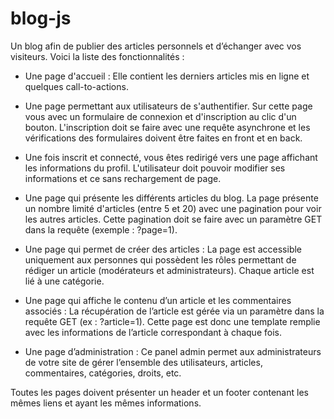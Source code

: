 # blog-js

Un blog afin de publier des articles personnels et d’échanger avec
vos visiteurs.
Voici la liste des fonctionnalités :
- Une page d'accueil : Elle contient les derniers articles mis en ligne et quelques
call-to-actions.

- Une page permettant aux utilisateurs de s'authentifier. Sur cette page vous
avec un formulaire de connexion et d'inscription au clic d'un bouton. 
L'inscription doit se faire avec une requête asynchrone et les vérifications
des formulaires doivent être faites en front et en back.

- Une fois inscrit et connecté, vous êtes redirigé vers une page affichant les
informations du profil. L'utilisateur doit pouvoir modifier ses informations et ce
sans rechargement de page.

- Une page qui présente les différents articles du blog. La page présente un
nombre limité d'articles (entre 5 et 20) avec une pagination pour voir les autres
articles. Cette pagination doit se faire avec un paramètre GET dans la requête
(exemple : ?page=1).

- Une page qui permet de créer des articles : La page est accessible uniquement
aux personnes qui possèdent les rôles permettant de rédiger un article
(modérateurs et administrateurs). Chaque article est lié à une catégorie.

- Une page qui affiche le contenu d’un article et les commentaires associés : La
récupération de l’article est gérée via un paramètre dans la requête GET (ex :
?article=1). Cette page est donc une template remplie avec les informations de
l’article correspondant à chaque fois.

- Une page d’administration : Ce panel admin permet aux administrateurs de votre
site de gérer l’ensemble des utilisateurs, articles, commentaires, catégories,
droits, etc.

Toutes les pages doivent présenter un header et un footer contenant les mêmes liens et
ayant les mêmes informations.
